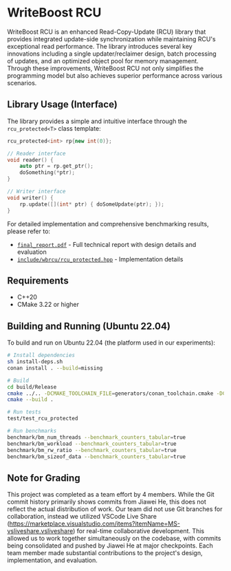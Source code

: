 # WriteBoost RCU

WriteBoost RCU is an enhanced Read-Copy-Update (RCU) library that provides integrated update-side synchronization while maintaining RCU's exceptional read performance. The library introduces several key innovations including a single updater/reclaimer design, batch processing of updates, and an optimized object pool for memory management. Through these improvements, WriteBoost RCU not only simplifies the programming model but also achieves superior performance across various scenarios.

## Library Usage (Interface)

The library provides a simple and intuitive interface through the `rcu_protected<T>` class template:

```cpp
rcu_protected<int> rp{new int(0)};

// Reader interface
void reader() {
    auto ptr = rp.get_ptr();
    doSomething(*ptr);
}

// Writer interface
void writer() {
    rp.update([](int* ptr) { doSomeUpdate(ptr); });
}
```

For detailed implementation and comprehensive benchmarking results, please refer to:
- [`final_report.pdf`](./final_report.pdf) - Full technical report with design details and evaluation
- [`include/wbrcu/rcu_protected.hpp`](./include/wbrcu/rcu_protected.hpp) - Implementation details

## Requirements

- C++20
- CMake 3.22 or higher

## Building and Running (Ubuntu 22.04)

To build and run on Ubuntu 22.04 (the platform used in our experiments):

```bash
# Install dependencies
sh install-deps.sh
conan install . --build=missing

# Build
cd build/Release
cmake ../.. -DCMAKE_TOOLCHAIN_FILE=generators/conan_toolchain.cmake -DCMAKE_BUILD_TYPE=Release
cmake --build .

# Run tests
test/test_rcu_protected

# Run benchmarks
benchmark/bm_num_threads --benchmark_counters_tabular=true
benchmark/bm_workload --benchmark_counters_tabular=true
benchmark/bm_rw_ratio --benchmark_counters_tabular=true
benchmark/bm_sizeof_data --benchmark_counters_tabular=true
```

## Note for Grading

This project was completed as a team effort by 4 members. While the Git commit history primarily shows commits from Jiawei He, this does not reflect the actual distribution of work. Our team did not use Git branches for collaboration, instead we utilized VSCode Live Share (https://marketplace.visualstudio.com/items?itemName=MS-vsliveshare.vsliveshare) for real-time collaborative development. This allowed us to work together simultaneously on the codebase, with commits being consolidated and pushed by Jiawei He at major checkpoints. Each team member made substantial contributions to the project's design, implementation, and evaluation.
